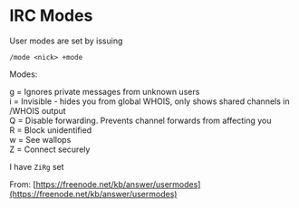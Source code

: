 # IRC Modes

User modes are set by issuing

    /mode <nick> +mode
    
Modes:

g = Ignores private messages from unknown users  
i = Invisible - hides you from global WHOIS, only shows shared channels in /WHOIS output  
Q = Disable forwarding. Prevents channel forwards from affecting you  
R = Block unidentified  
w = See wallops  
Z = Connect securely   

I have `ZiRg` set

From: [https://freenode.net/kb/answer/usermodes](https://freenode.net/kb/answer/usermodes) 
